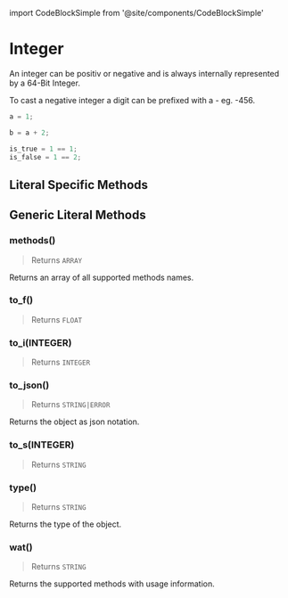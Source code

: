 import CodeBlockSimple from '@site/components/CodeBlockSimple'

# Integer

An integer can be positiv or negative and is always internally represented by a 64-Bit Integer.

To cast a negative integer a digit can be prefixed with a - eg. -456.



```js
a = 1;

b = a + 2;

is_true = 1 == 1;
is_false = 1 == 2;

```

## Literal Specific Methods


## Generic Literal Methods

### methods()
> Returns `ARRAY`

Returns an array of all supported methods names.


<CodeBlockSimple input='"test".methods()
' output='["upcase", "find", "format", "reverse", "split", "replace", "strip!", "count", "reverse!", "lines", "downcase!", "upcase!", "size", "to_i", "strip", "downcase"]
' />


### to_f()
> Returns `FLOAT`







### to_i(INTEGER)
> Returns `INTEGER`







### to_json()
> Returns `STRING|ERROR`

Returns the object as json notation.


<CodeBlockSimple input='a = {"test": 1234}
a.to_json()
' output='{"test": 1234}
"{\"test\":1234}"
' />


### to_s(INTEGER)
> Returns `STRING`







### type()
> Returns `STRING`

Returns the type of the object.


<CodeBlockSimple input='"test".type()
' output='"STRING"
' />


### wat()
> Returns `STRING`

Returns the supported methods with usage information.


<CodeBlockSimple input='true.wat()
' output='"BOOLEAN supports the following methods:
  to_s()"
' />


